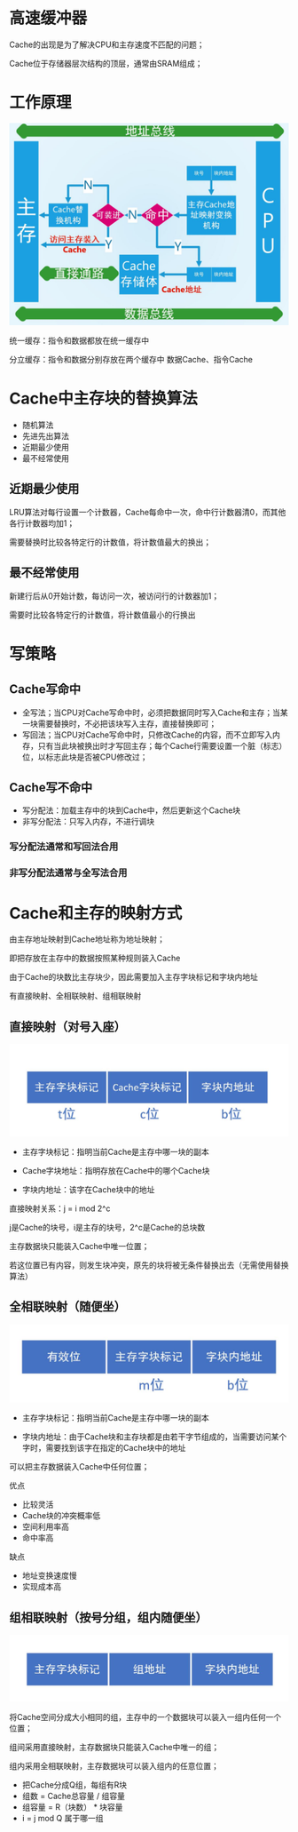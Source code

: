 # 高速缓冲器
Cache的出现是为了解决CPU和主存速度不匹配的问题；

Cache位于存储器层次结构的顶层，通常由SRAM组成；

# 工作原理
![工作原理](https://raw.githubusercontent.com/Juston007/ComputerOrganization/main/Chapter4_Memory/img/Cache%E5%B7%A5%E4%BD%9C%E5%8E%9F%E7%90%86.jpg)

统一缓存：指令和数据都放在统一缓存中

分立缓存：指令和数据分别存放在两个缓存中    数据Cache、指令Cache

# Cache中主存块的替换算法
* 随机算法
* 先进先出算法
* 近期最少使用
* 最不经常使用

## 近期最少使用
LRU算法对每行设置一个计数器，Cache每命中一次，命中行计数器清0，而其他各行计数器均加1；

需要替换时比较各特定行的计数值，将计数值最大的换出；

## 最不经常使用
新建行后从0开始计数，每访问一次，被访问行的计数器加1；

需要时比较各特定行的计数值，将计数值最小的行换出

# 写策略
## Cache写命中
* 全写法；当CPU对Cache写命中时，必须把数据同时写入Cache和主存；当某一块需要替换时，不必把该块写入主存，直接替换即可；
* 写回法；当CPU对Cache写命中时，只修改Cache的内容，而不立即写入内存，只有当此块被换出时才写回主存；每个Cache行需要设置一个脏（标志）位，以标志此块是否被CPU修改过；

## Cache写不命中
* 写分配法：加载主存中的块到Cache中，然后更新这个Cache块
* 非写分配法：只写入内存，不进行调块

### 写分配法通常和写回法合用
### 非写分配法通常与全写法合用

# Cache和主存的映射方式
由主存地址映射到Cache地址称为地址映射；

即把存放在主存中的数据按照某种规则装入Cache

由于Cache的块数比主存块少，因此需要加入主存字块标记和字块内地址

有直接映射、全相联映射、组相联映射

## 直接映射（对号入座）
![直接映射](https://raw.githubusercontent.com/Juston007/ComputerOrganization/main/Chapter4_Memory/img/%E7%9B%B4%E6%8E%A5%E6%98%A0%E5%B0%84.jpg)

* 主存字块标记：指明当前Cache是主存中哪一块的副本

* Cache字块地址：指明存放在Cache中的哪个Cache块

* 字块内地址：该字在Cache块中的地址

直接映射关系：j = i mod 2^c

j是Cache的块号，i是主存的块号，2^c是Cache的总块数

主存数据块只能装入Cache中唯一位置；

若这位置已有内容，则发生块冲突，原先的块将被无条件替换出去（无需使用替换算法）


## 全相联映射（随便坐）
![全相联映射](https://raw.githubusercontent.com/Juston007/ComputerOrganization/main/Chapter4_Memory/img/%E5%85%A8%E7%9B%B8%E8%81%94%E6%98%A0%E5%B0%84%E6%96%B9%E5%BC%8F.jpg)

* 主存字块标记：指明当前Cache是主存中哪一块的副本

* 字块内地址：由于Cache块和主存块都是由若干字节组成的，当需要访问某个字时，需要找到该字在指定的Cache块中的地址

可以把主存数据装入Cache中任何位置；

优点
* 比较灵活
* Cache块的冲突概率低
* 空间利用率高
* 命中率高

缺点
* 地址变换速度慢
* 实现成本高

## 组相联映射（按号分组，组内随便坐）
![组相联映射](https://raw.githubusercontent.com/Juston007/ComputerOrganization/main/Chapter4_Memory/img/%E7%BB%84%E7%9B%B8%E8%81%94%E6%98%A0%E5%B0%84%E6%96%B9%E5%BC%8F.jpg)

将Cache空间分成大小相同的组，主存中的一个数据块可以装入一组内任何一个位置；

组间采用直接映射，主存数据块只能装入Cache中唯一的组；

组内采用全相联映射，主存数据块可以装入组内的任意位置；

* 把Cache分成Q组，每组有R块
* 组数 = Cache总容量 / 组容量
* 组容量 = R（块数） * 块容量
* i = j mod Q  属于哪一组